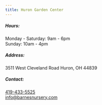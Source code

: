 ```yaml
---
title: Huron Garden Center
---
```

##### Hours:

Monday - Saturday: 9am - 6pm\
Sunday: 10am - 4pm

##### Address:

3511 West Cleveland Road Huron, OH 44839

##### Contact:

[419-433-5525](tel:419-433-5525)\
[info@barnesnursery.com](mailto:info@barnesnursery.com)